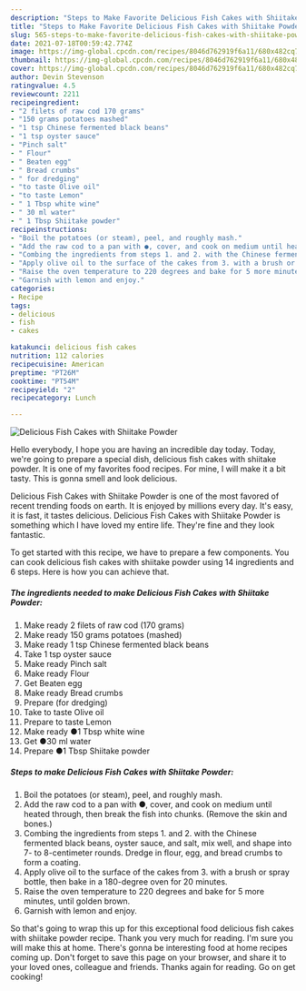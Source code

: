 ```yaml
---
description: "Steps to Make Favorite Delicious Fish Cakes with Shiitake Powder"
title: "Steps to Make Favorite Delicious Fish Cakes with Shiitake Powder"
slug: 565-steps-to-make-favorite-delicious-fish-cakes-with-shiitake-powder
date: 2021-07-18T00:59:42.774Z
image: https://img-global.cpcdn.com/recipes/8046d762919f6a11/680x482cq70/delicious-fish-cakes-with-shiitake-powder-recipe-main-photo.jpg
thumbnail: https://img-global.cpcdn.com/recipes/8046d762919f6a11/680x482cq70/delicious-fish-cakes-with-shiitake-powder-recipe-main-photo.jpg
cover: https://img-global.cpcdn.com/recipes/8046d762919f6a11/680x482cq70/delicious-fish-cakes-with-shiitake-powder-recipe-main-photo.jpg
author: Devin Stevenson
ratingvalue: 4.5
reviewcount: 2211
recipeingredient:
- "2 filets of raw cod 170 grams"
- "150 grams potatoes mashed"
- "1 tsp Chinese fermented black beans"
- "1 tsp oyster sauce"
- "Pinch salt"
- " Flour"
- " Beaten egg"
- " Bread crumbs"
- " for dredging"
- "to taste Olive oil"
- "to taste Lemon"
- " 1 Tbsp white wine"
- " 30 ml water"
- " 1 Tbsp Shiitake powder"
recipeinstructions:
- "Boil the potatoes (or steam), peel, and roughly mash."
- "Add the raw cod to a pan with ●, cover, and cook on medium until heated through, then break the fish into chunks. (Remove the skin and bones.)"
- "Combing the ingredients from steps 1. and 2. with the Chinese fermented black beans, oyster sauce, and salt, mix well, and shape into 7- to 8-centimeter rounds. Dredge in flour, egg, and bread crumbs to form a coating."
- "Apply olive oil to the surface of the cakes from 3. with a brush or spray bottle, then bake in a 180-degree oven for 20 minutes."
- "Raise the oven temperature to 220 degrees and bake for 5 more minutes, until golden brown."
- "Garnish with lemon and enjoy."
categories:
- Recipe
tags:
- delicious
- fish
- cakes

katakunci: delicious fish cakes 
nutrition: 112 calories
recipecuisine: American
preptime: "PT26M"
cooktime: "PT54M"
recipeyield: "2"
recipecategory: Lunch

---
```



![Delicious Fish Cakes with Shiitake Powder](https://img-global.cpcdn.com/recipes/8046d762919f6a11/680x482cq70/delicious-fish-cakes-with-shiitake-powder-recipe-main-photo.jpg)

Hello everybody, I hope you are having an incredible day today. Today, we're going to prepare a special dish, delicious fish cakes with shiitake powder. It is one of my favorites food recipes. For mine, I will make it a bit tasty. This is gonna smell and look delicious.

Delicious Fish Cakes with Shiitake Powder is one of the most favored of recent trending foods on earth. It is enjoyed by millions every day. It's easy, it is fast, it tastes delicious. Delicious Fish Cakes with Shiitake Powder is something which I have loved my entire life. They're fine and they look fantastic.




To get started with this recipe, we have to prepare a few components. You can cook delicious fish cakes with shiitake powder using 14 ingredients and 6 steps. Here is how you can achieve that.

<!--inarticleads1-->

##### The ingredients needed to make Delicious Fish Cakes with Shiitake Powder:

1. Make ready 2 filets of raw cod (170 grams)
1. Make ready 150 grams potatoes (mashed)
1. Make ready 1 tsp Chinese fermented black beans
1. Take 1 tsp oyster sauce
1. Make ready Pinch salt
1. Make ready  Flour
1. Get  Beaten egg
1. Make ready  Bread crumbs
1. Prepare  (for dredging)
1. Take to taste Olive oil
1. Prepare to taste Lemon
1. Make ready  ●1 Tbsp white wine
1. Get  ●30 ml water
1. Prepare  ●1 Tbsp Shiitake powder




<!--inarticleads2-->

##### Steps to make Delicious Fish Cakes with Shiitake Powder:

1. Boil the potatoes (or steam), peel, and roughly mash.
1. Add the raw cod to a pan with ●, cover, and cook on medium until heated through, then break the fish into chunks. (Remove the skin and bones.)
1. Combing the ingredients from steps 1. and 2. with the Chinese fermented black beans, oyster sauce, and salt, mix well, and shape into 7- to 8-centimeter rounds. Dredge in flour, egg, and bread crumbs to form a coating.
1. Apply olive oil to the surface of the cakes from 3. with a brush or spray bottle, then bake in a 180-degree oven for 20 minutes.
1. Raise the oven temperature to 220 degrees and bake for 5 more minutes, until golden brown.
1. Garnish with lemon and enjoy.




So that's going to wrap this up for this exceptional food delicious fish cakes with shiitake powder recipe. Thank you very much for reading. I'm sure you will make this at home. There's gonna be interesting food at home recipes coming up. Don't forget to save this page on your browser, and share it to your loved ones, colleague and friends. Thanks again for reading. Go on get cooking!
